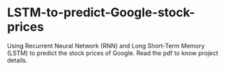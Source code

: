 # LSTM-to-predict-Google-stock-prices
Using Recurrent Neural Network (RNN) and Long Short-Term Memory (LSTM) to predict the stock prices of Google.
Read the pdf to know project details.
